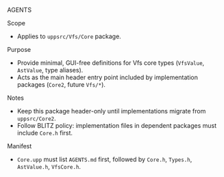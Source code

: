 AGENTS

Scope
- Applies to `uppsrc/Vfs/Core` package.

Purpose
- Provide minimal, GUI-free definitions for Vfs core types (`VfsValue`, `AstValue`, type aliases).
- Acts as the main header entry point included by implementation packages (`Core2`, future `Vfs/*`).

Notes
- Keep this package header-only until implementations migrate from `uppsrc/Core2`.
- Follow BLITZ policy: implementation files in dependent packages must include `Core.h` first.

Manifest
- `Core.upp` must list `AGENTS.md` first, followed by `Core.h`, `Types.h`, `AstValue.h`, `VfsCore.h`.
